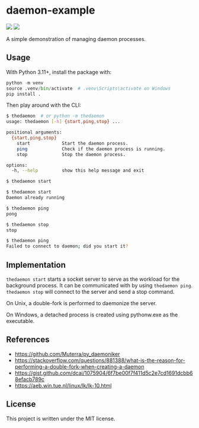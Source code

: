 # daemon-example

[![](https://img.shields.io/github/actions/workflow/status/thegamecracks/daemon-example/black-lint.yml?style=flat-square&label=black)](https://black.readthedocs.io/en/stable/)
[![](https://img.shields.io/github/actions/workflow/status/thegamecracks/daemon-example/pyright-lint.yml?style=flat-square&label=pyright)](https://microsoft.github.io/pyright/#/)

A simple demonstration of managing daemon processes.

## Usage

With Python 3.11+, install the package with:

```py
python -m venv
source .venv/bin/activate  # .venv\Scripts\activate on Windows
pip install .
```

Then play around with the CLI:

```sh
$ thedaemon  # or python -m thedaemon
usage: thedaemon [-h] {start,ping,stop} ...

positional arguments:
  {start,ping,stop}
    start            Start the daemon process.
    ping             Check if the daemon process is running.
    stop             Stop the daemon process.

options:
  -h, --help         show this help message and exit

$ thedaemon start

$ thedaemon start
Daemon already running

$ thedaemon ping
pong

$ thedaemon stop
stop

$ thedaemon ping
Failed to connect to daemon; did you start it?
```

## Implementation

`thedaemon start` starts a socket server to serve as the workload for the
background process. It can be communicated with by using `thedaemon ping`.
`thedaemon stop` will connect to the server and send a stop command.

On Unix, a double-fork is performed to daemonize the server.

On Windows, a detached process is created using pythonw.exe as the executable.

## References

- https://github.com/Muterra/py_daemoniker
- https://stackoverflow.com/questions/881388/what-is-the-reason-for-performing-a-double-fork-when-creating-a-daemon
- https://gist.github.com/dcai/1075904/6f7be00f7f411d5c2e7cd1691dcbb68efacb789c
- https://aeb.win.tue.nl/linux/lk/lk-10.html

## License

This project is written under the MIT license.
